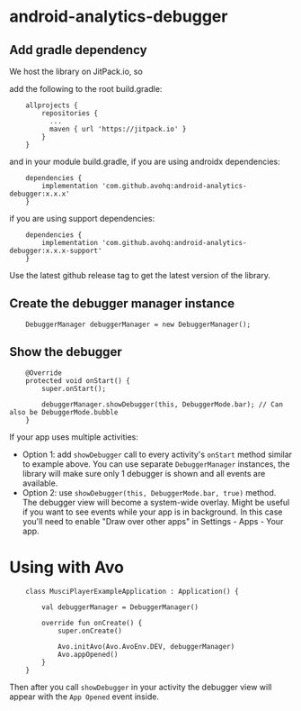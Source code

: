 # android-analytics-debugger

## Add gradle dependency

We host the library on JitPack.io, so

add the following to the root build.gradle:

```
    allprojects {
        repositories {
          ...
          maven { url 'https://jitpack.io' }
        }
    }
```

and in your module build.gradle, if you are using androidx dependencies:

```
    dependencies {
        implementation 'com.github.avohq:android-analytics-debugger:x.x.x'
    }
```

if you are using support dependencies:

```
    dependencies {
        implementation 'com.github.avohq:android-analytics-debugger:x.x.x-support'
    }
```

Use the latest github release tag to get the latest version of the library.

## Create the debugger manager instance

```
    DebuggerManager debuggerManager = new DebuggerManager();
```

## Show the debugger

```
    @Override
    protected void onStart() {
        super.onStart();

        debuggerManager.showDebugger(this, DebuggerMode.bar); // Can also be DebuggerMode.bubble
    }
```
    
If your app uses multiple activities:

- Option 1: add `showDebugger` call to every activity's `onStart` method similar to example above. You can use separate `DebuggerManager` instances, the library will make sure only 1 debugger is shown and all events are available.
- Option 2: use `showDebugger(this, DebuggerMode.bar, true)` method. The debugger view will become a system-wide overlay. Might be useful if you want to see events while your app is in background. In this case you'll need to enable "Draw over other apps" in Settings - Apps - Your app.
    
# Using with Avo
```
    class MusciPlayerExampleApplication : Application() {

        val debuggerManager = DebuggerManager()

        override fun onCreate() {
            super.onCreate()

            Avo.initAvo(Avo.AvoEnv.DEV, debuggerManager)
            Avo.appOpened()
        }
    }
````
    
 Then after you call `showDebugger` in your activity the debugger view will appear with the `App Opened` event inside.

